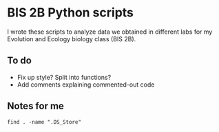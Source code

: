 # BIS 2B Python scripts
I wrote these scripts to analyze data we obtained in different labs for my
Evolution and Ecology biology class (BIS 2B). 

## To do
* Fix up style? Split into functions? 
* Add comments explaining commented-out code 

## Notes for me
`find . -name ".DS_Store"`
